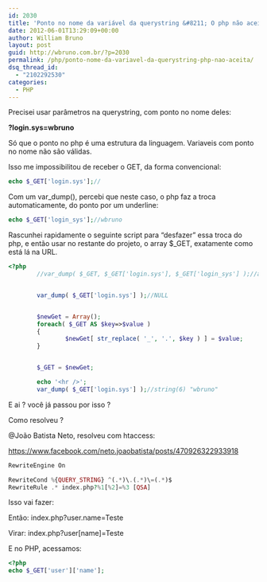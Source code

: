 ```yaml
---
id: 2030
title: 'Ponto no nome da variável da querystring &#8211; O php não aceita'
date: 2012-06-01T13:29:09+00:00
author: William Bruno
layout: post
guid: http://wbruno.com.br/?p=2030
permalink: /php/ponto-nome-da-variavel-da-querystring-php-nao-aceita/
dsq_thread_id:
  - "2102292530"
categories:
  - PHP
---
```

Precisei usar parâmetros na querystring, com ponto no nome deles:

**?login.sys=wbruno**

Só que o ponto no php é uma estrutura da linguagem. Variaveis com ponto no nome não são válidas.

Isso me impossibilitou de receber o GET, da forma convencional:

``` php
echo $_GET['login.sys'];//
```

Com um var_dump(), percebi que neste caso, o php faz a troca automaticamente, do ponto por um underline:

``` php
echo $_GET['login_sys'];//wbruno
```

Rascunhei rapidamente o seguinte script para &#8220;desfazer&#8221; essa troca do php, e então usar no restante do projeto, o array $_GET, exatamente como está lá na URL.

``` php
<?php
        //var_dump( $_GET, $_GET['login.sys'], $_GET['login_sys'] );//array(1) { ["login_sys"]=> string(6) "wbruno" } NULL string(6) "wbruno"


        var_dump( $_GET['login.sys'] );//NULL


        $newGet = Array();
        foreach( $_GET AS $key=>$value )
        {
                $newGet[ str_replace( '_', '.', $key ) ] = $value;
        }


        $_GET = $newGet;

        echo '<hr />';
        var_dump( $_GET['login.sys'] );//string(6) "wbruno"
```

E ai ? você já passou por isso ?

Como resolveu ?

@João Batista Neto, resolveu com htaccess:

https://www.facebook.com/neto.joaobatista/posts/470926322933918

``` php
RewriteEngine On

RewriteCond %{QUERY_STRING} ^(.*)\.(.*)\=(.*)$
RewriteRule .* index.php?%1[%2]=%3 [QSA]
```

Isso vai fazer:

Então: index.php?user.name=Teste

Virar: index.php?user[name]=Teste

E no PHP, acessamos:

``` php
<?php
echo $_GET['user']['name'];
```
